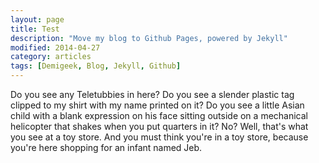 ```yaml
---
layout: page
title: Test
description: "Move my blog to Github Pages, powered by Jekyll"
modified: 2014-04-27
category: articles
tags: [Demigeek, Blog, Jekyll, Github]
---
```




Do you see any Teletubbies in here? Do you see a slender plastic tag clipped to my shirt with my name printed on it? Do you see a little Asian child with a blank expression on his face sitting outside on a mechanical helicopter that shakes when you put quarters in it? No? Well, that's what you see at a toy store. And you must think you're in a toy store, because you're here shopping for an infant named Jeb.
